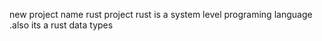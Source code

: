 new project name rust project
rust is a system level programing language .also its a 
rust data types
